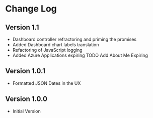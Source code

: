 # Change Log

## Version 1.1 
* Dashboard controller refractoring and priming the promises
* Added Dashboard chart labels translation
* Refactoring of JavaScript logging
* Added Azure Applications expiring
TODO Add About Me Expiring

## Version 1.0.1
* Formatted JSON Dates in the UX

## Version 1.0.0
* Initial Version